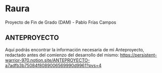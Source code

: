 # Raura
Proyecto de Fin de Grado (DAM) - Pablo Frías Campos
## ANTEPROYECTO
Aquí podrás encontrar la información necesaria de mi Anteproyecto, redactado antes del comienzo del desarrollo del mismo:
https://persistent-warrior-970.notion.site/ANTEPROYECTO-a7adfb3b75084f8089006569990d9961?pvs=4
